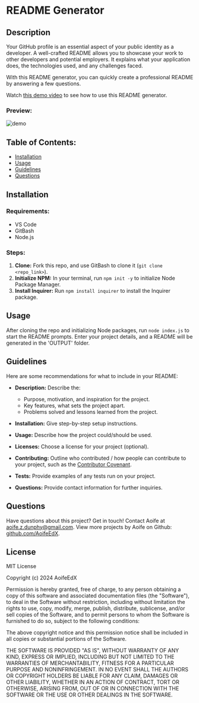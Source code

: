 # README Generator

## Description

Your GitHub profile is an essential aspect of your public identity as a developer. A well-crafted README allows you to showcase your work to other developers and potential employers. It explains what your application does, the technologies used, and any challenges faced.

With this README generator, you can quickly create a professional README by answering a few questions.

Watch [this demo video](https://drive.google.com/file/d/1CLnG9ustIP9ePy6R58Ctg0ZnM6HAF9iy/view?usp=sharing) to see how to use this README generator.

### Preview:

![demo](./assets/readme-generator.gif)


## Table of Contents:
* [Installation](#installation)
* [Usage](#usage)
* [Guidelines](#guidelines)
* [Questions](#questions)

## Installation

### Requirements:  
* VS Code  
* GitBash  
* Node.js  

### Steps:  
1. **Clone:** Fork this repo, and use GitBash to clone it (`git clone <repo_link>`).
1. **Initialize NPM:** In your terminal, run `npm init -y` to initialize Node Package Manager.
1. **Install Inquirer:** Run `npm install inquirer` to install the Inquirer package.

## Usage
After cloning the repo and initializing Node packages, run `node index.js` to start the README prompts. Enter your project details, and a README will be generated in the 'OUTPUT' folder.

## Guidelines
Here are some recommendations for what to include in your README:

* **Description:** Describe the:
    * Purpose, motivation, and inspiration for the project.
    * Key features, what sets the project apart.
    * Problems solved and lessons learned from the project.

* **Installation:** Give step-by-step setup instructions.

* **Usage:** Describe how the project could/should be used.

* **Licenses:** Choose a license for your project (optional). 

* **Contributing:** Outline who contributed / how people can contribute to your project, such as the [Contributor Covenant](https://www.contributor-covenant.org/).

* **Tests:** Provide examples of any tests run on your project.

* **Questions:** Provide contact information for further inquiries.

## Questions
Have questions about this project? Get in touch! Contact Aoife at aoife.z.dunphy@gmail.com. View more projects by Aoife on Github: [github.com/AoifeEdX](https://github.com/AoifeEdX).

## License

MIT License

Copyright (c) 2024 AoifeEdX

Permission is hereby granted, free of charge, to any person obtaining a copy of this software and associated documentation files (the "Software"), to deal in the Software without restriction, including without limitation the rights to use, copy, modify, merge, publish, distribute, sublicense, and/or sell copies of the Software, and to permit persons to whom the Software is furnished to do so, subject to the following conditions:

The above copyright notice and this permission notice shall be included in all copies or substantial portions of the Software.

THE SOFTWARE IS PROVIDED "AS IS", WITHOUT WARRANTY OF ANY KIND, EXPRESS OR IMPLIED, INCLUDING BUT NOT LIMITED TO THE WARRANTIES OF MERCHANTABILITY, FITNESS FOR A PARTICULAR PURPOSE AND NONINFRINGEMENT. IN NO EVENT SHALL THE AUTHORS OR COPYRIGHT HOLDERS BE LIABLE FOR ANY CLAIM, DAMAGES OR OTHER LIABILITY, WHETHER IN AN ACTION OF CONTRACT, TORT OR OTHERWISE, ARISING FROM, OUT OF OR IN CONNECTION WITH THE SOFTWARE OR THE USE OR OTHER DEALINGS IN THE
SOFTWARE.
